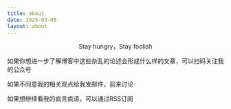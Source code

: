 ```yaml
---
title: about
date: 2025-03-05
layout: about
---
```

<p style="text-align: center;">Stay hungry，Stay foolish</p>
<p>如果你想进一步了解博客中这些杂乱的论述会形成什么样的文章，可以扫码关注我的公众号</p>
<p>如果不同意我的相关观点给我发邮件，前来讨论</p>
<p>如果想继续看我的疯言疯语，可以通过RSS订阅</p>
